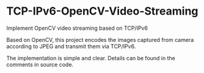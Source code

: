 # TCP-IPv6-OpenCV-Video-Streaming
Implement OpenCV video streaming based on TCP/IPv6

Based on OpenCV, this project encodes the images captured from camera according to JPEG and transmit them via TCP/IPv6. 

The implementation is simple and clear. Details can be found in the comments in source code.
